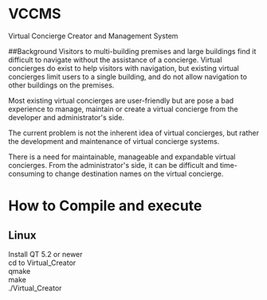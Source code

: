 # VCCMS
Virtual Concierge Creator and Management System

##Background
Visitors to multi-building premises and large buildings find it difficult to navigate without the assistance of a concierge. 
Virtual concierges do exist to help visitors with navigation, but existing virtual concierges limit users to a single building, and do not allow navigation to other buildings on the premises.

Most existing virtual concierges are user-friendly but are pose a bad experience to manage, maintain or create a virtual concierge from the developer and administrator's side.

The current problem is not the inherent idea of virtual concierges, but rather the development and maintenance of virtual concierge systems.

There is a need for maintainable, manageable and expandable virtual concierges.
From the administrator's side, it can be difficult and time-consuming to change destination names on the virtual concierge.

# How to Compile and execute
## Linux
Install QT 5.2 or newer<br>
cd to Virtual_Creator<br>
qmake<br>
make<br>
./Virtual_Creator<br>
